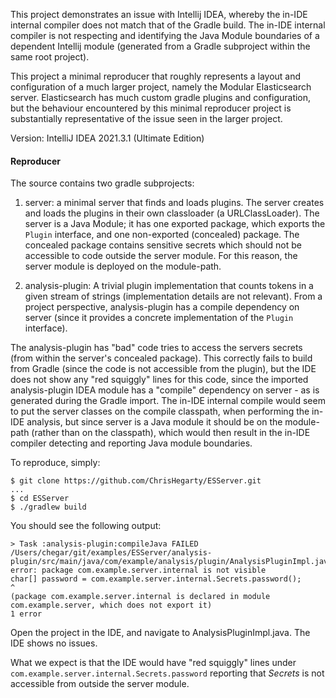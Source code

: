 
This project demonstrates an issue with Intellij IDEA, whereby the in-IDE internal compiler does not match that of the
Gradle build. The in-IDE internal compiler is not respecting and identifying the Java Module boundaries of a dependent
Intellij module (generated from a Gradle subproject within the same root project).

This project a minimal reproducer that roughly represents a layout and configuration of a much larger project, namely
the Modular Elasticsearch server. Elasticsearch has much custom gradle plugins and configuration, but the behaviour
encountered by this minimal reproducer project is substantially representative of the issue seen in the larger project. 

Version: IntelliJ IDEA 2021.3.1 (Ultimate Edition)

#### Reproducer

The source contains two gradle subprojects:

1. server: a minimal server that finds and loads plugins. The server creates and loads the plugins in their own
classloader (a URLClassLoader). The server is a Java Module; it has one exported package, which exports the `Plugin`
interface, and one non-exported (concealed) package. The concealed package contains sensitive secrets which should not
be accessible to code outside the server module. For this reason, the server module is deployed on the module-path.

2. analysis-plugin: A trivial plugin implementation that counts tokens in a given stream of strings (implementation 
details are not relevant). From a project perspective, analysis-plugin has a compile dependency on server (since it
provides a concrete implementation of the `Plugin` interface).

The analysis-plugin has "bad" code tries to access the servers secrets (from within the server's concealed package).
This correctly fails to build from Gradle (since the code is not accessible from the plugin), but the IDE does not
show any "red squiggly" lines for this code, since the imported analysis-plugin IDEA module has a "compile" dependency 
on server - as is generated during the Gradle import. The in-IDE internal compile would seem to put the server classes
on the compile classpath, when performing the in-IDE analysis, but since server is a Java module it should be on the 
module-path (rather than on the classpath), which would then result in the in-IDE compiler detecting and reporting Java
module boundaries.

To reproduce, simply:
```
$ git clone https://github.com/ChrisHegarty/ESServer.git
...
$ cd ESServer
$ ./gradlew build
```

You should see the following output:
```
> Task :analysis-plugin:compileJava FAILED
/Users/chegar/git/examples/ESServer/analysis-plugin/src/main/java/com/example/analysis/plugin/AnalysisPluginImpl.java:15: error: package com.example.server.internal is not visible
char[] password = com.example.server.internal.Secrets.password();
^
(package com.example.server.internal is declared in module com.example.server, which does not export it)
1 error
```

Open the project in the IDE, and navigate to AnalysisPluginImpl.java. The IDE shows no issues.

What we expect is that the IDE would have "red squiggly" lines under `com.example.server.internal.Secrets.password`
reporting that _Secrets_ is not accessible from outside the server module.
